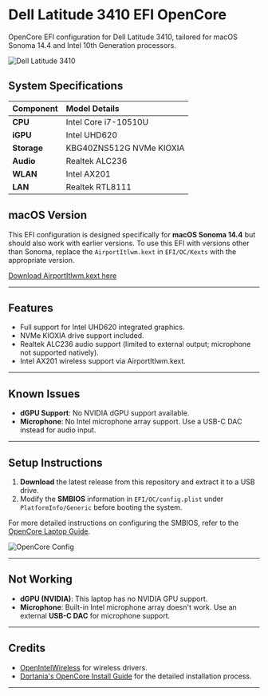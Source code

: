 # Dell Latitude 3410 EFI OpenCore

OpenCore EFI configuration for Dell Latitude 3410, tailored for macOS Sonoma 14.4 and Intel 10th Generation processors.

![Dell Latitude 3410](https://static.toiimg.com/thumb/resizemode-4,msid-78414846,imgsize-300,width-300,imgv-3/78414846.jpg)

## System Specifications

| Component   | Model Details         |
| :---------- | :-------------------- |
| **CPU**     | Intel Core i7-10510U  |
| **iGPU**    | Intel UHD620          |
| **Storage** | KBG40ZNS512G NVMe KIOXIA |
| **Audio**   | Realtek ALC236        |
| **WLAN**    | Intel AX201           |
| **LAN**     | Realtek RTL8111       |

## macOS Version

This EFI configuration is designed specifically for **macOS Sonoma 14.4** but should also work with earlier versions. To use this EFI with versions other than Sonoma, replace the `AirportItlwm.kext` in `EFI/OC/Kexts` with the appropriate version.

[Download AirportItlwm.kext here](https://github.com/OpenIntelWireless/itlwm/releases)

---

## Features

- Full support for Intel UHD620 integrated graphics.
- NVMe KIOXIA drive support included.
- Realtek ALC236 audio support (limited to external output; microphone not supported natively).
- Intel AX201 wireless support via AirportItlwm.kext.

---

## Known Issues

- **dGPU Support**: No NVIDIA dGPU support available.  
- **Microphone**: No Intel microphone array support. Use a USB-C DAC instead for audio input.

---

## Setup Instructions

1. **Download** the latest release from this repository and extract it to a USB drive.
2. Modify the **SMBIOS** information in `EFI/OC/config.plist` under `PlatformInfo/Generic` before booting the system.

For more detailed instructions on configuring the SMBIOS, refer to the [OpenCore Laptop Guide](https://dortania.github.io/OpenCore-Install-Guide/config-laptop.plist/coffee-lake-plus.html#platforminfo).

![OpenCore Config](https://dortania.github.io/OpenCore-Install-Guide/homepage.png) 

---

## Not Working

- **dGPU (NVIDIA)**: This laptop has no NVIDIA GPU support.
- **Microphone**: Built-in Intel microphone array doesn't work. Use an external **USB-C DAC** for microphone support.

---

## Credits

- [OpenIntelWireless](https://github.com/OpenIntelWireless) for wireless drivers.
- [Dortania's OpenCore Install Guide](https://dortania.github.io/OpenCore-Install-Guide/) for the detailed installation process.
---


